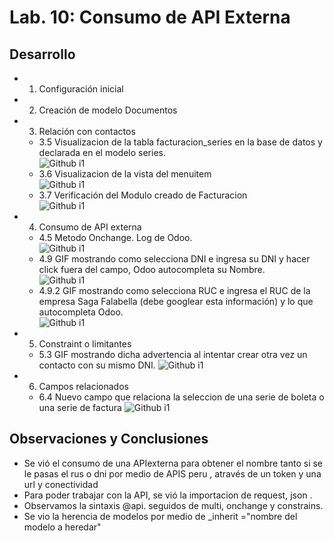 ﻿# Lab. 10: Consumo de API Externa 

## Desarrollo

- 1.  Configuración inicial<br>
- 2.  Creación de modelo Documentos <br>
- 3.  Relación con contactos <br>
    - 3.5 Visualizacion de la tabla facturacion_series en la base de datos y declarada en el modelo series.<br>
    ![Github i1](images/3.5TablaFacturacionSeries.png)<br>
    - 3.6 Visualizacion de la vista del menuitem<br>
    ![Github i1](images/3.6MenuItemSeries.png)<br>
    - 3.7 Verificación del Modulo creado de Facturacion<br> 
    ![Github i1](images/3.7FuncionamientoDelModuloCreado.png)<br>

- 4.  Consumo de API externa<br>
    - 4.5 Metodo Onchange. Log de Odoo.<br>
    ![Github i1](images/5.2Busqueda.gif)<br>
    - 4.9  GIF mostrando como selecciona DNI e ingresa su DNI y hacer click fuera del campo, Odoo autocompleta su Nombre.<br> 
    ![Github i1](images/4.9.seleccionDni.gif)<br>
    - 4.9.2  GIF mostrando como selecciona RUC e ingresa el RUC de la empresa Saga Falabella (debe googlear esta información) y lo que autocompleta Odoo.<br>
    ![Github i1](images/4.9.seleccionRucSaga.gif)<br>
- 5.  Constraint o limitantes<br>
    - 5.3 GIF mostrando dicha advertencia al intentar crear otra vez un contacto con su mismo DNI. 
    ![Github i1](images/5.eContacatoExiste.gif)<br>

- 6. Campos relacionados<br>
    - 6.4 Nuevo campo que relaciona la seleccion de una serie de boleta o una serie de factura
    ![Github i1](images/6.CamposRelacionados.gif)<br>


## Observaciones y Conclusiones

- Se vió el consumo de una APIexterna para obtener el nombre tanto si se le pasas el rus o dni por medio de APIS peru , através de un token y una url y conectividad 
-  Para poder trabajar con la API, se vió la importacion de request, json .
- Observamos la sintaxis @api. seguidos de multi, onchange y constrains.
- Se vio la herencia de modelos por medio de _inherit ="nombre del modelo a heredar"
